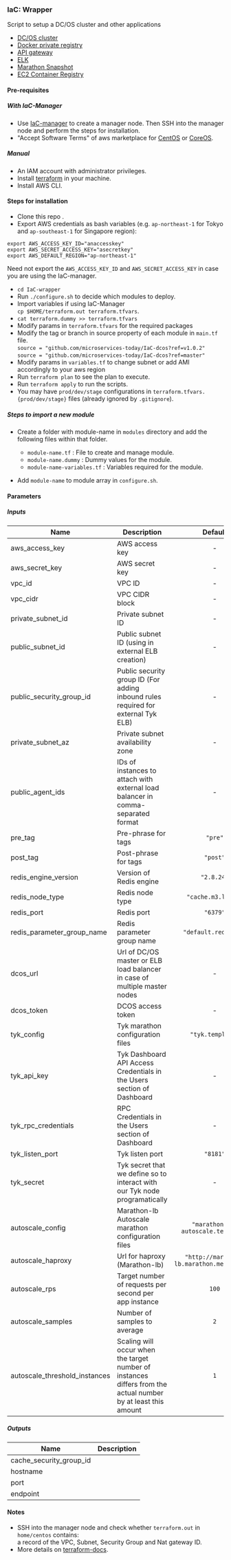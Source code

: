 ### IaC: Wrapper
Script to setup a DC/OS cluster and other applications
 - [DC/OS cluster](https://github.com/microservices-today/IaC-dcos)
 - [Docker private registry](https://github.com/microservices-today/IaC-dcos-docker-registry)
 - [API gateway](https://github.com/microservices-today/IaC-api-gateway)
 - [ELK](https://github.com/microservices-today/IaC-elk)
 - [Marathon Snapshot](https://github.com/microservices-today/IaC-marathon-snapshots)
 - [EC2 Container Registry](https://github.com/microservices-today/IaC-ecr)
 
#### Pre-requisites
##### With IaC-Manager
- Use [IaC-manager](https://github.com/microservices-today/IaC-manager) to create a manager node. Then SSH into the manager node and perform the steps for installation.
- "Accept Software Terms" of aws marketplace for [CentOS](https://aws.amazon.com/marketplace/search/results?searchTerms=centos&page=1&ref_=nav_search_box) or [CoreOS](https://aws.amazon.com/marketplace/search/results?searchTerms=coreos&page=1&ref_=nav_search_box).

##### Manual
- An IAM account with administrator privileges.
- Install [terraform](https://www.terraform.io/intro/getting-started/install.html) in your machine.
- Install AWS CLI.

#### Steps for installation
- Clone this repo .
- Export AWS credentials as bash variables (e.g. `ap-northeast-1` for Tokyo and `ap-southeast-1` for Singapore region):
```
export AWS_ACCESS_KEY_ID="anaccesskey" 
export AWS_SECRET_ACCESS_KEY="asecretkey"
export AWS_DEFAULT_REGION="ap-northeast-1"
```  
Need not export the `AWS_ACCESS_KEY_ID` and `AWS_SECRET_ACCESS_KEY` in case you are using the IaC-manager. 
- `cd IaC-wrapper`
- Run `./configure.sh` to decide which modules to deploy. 
- Import variables if using IaC-Manager  
`cp $HOME/terraform.out terraform.tfvars`. 
- `cat terraform.dummy >> terraform.tfvars`
- Modify params in `terraform.tfvars` for the required packages
- Modify the tag or branch in source property of each module in `main.tf` file.   
`source = "github.com/microservices-today/IaC-dcos?ref=v1.0.2"` 
`source = "github.com/microservices-today/IaC-dcos?ref=master"` 
- Modify params in `variables.tf` to change subnet or add AMI accordingly to your aws region
- Run `terraform plan` to see the plan to execute.
- Run `terraform apply` to run the scripts.
- You may have `prod/dev/stage` configurations in
`terraform.tfvars.{prod/dev/stage}` files (already ignored by `.gitignore`).

##### Steps to import a new module
- Create a folder with module-name in `modules` directory and add the following files within that folder.
  - `module-name.tf`             : File to create and manage module.
  - `module-name.dummy`          : Dummy values for the module.
  - `module-name-variables.tf`   : Variables required for the module.

- Add `module-name` to module array in `configure.sh`.

#### Parameters

##### Inputs

| Name | Description | Default | Required |
|------|-------------|:-----:|:-----:|
| aws_access_key | AWS access key | - | yes |
| aws_secret_key | AWS secret key | - | yes |
| vpc_id | VPC ID | - | yes |
| vpc_cidr | VPC CIDR block | - | yes |
| private_subnet_id | Private subnet ID | - | yes |
| public_subnet_id | Public subnet ID (using in external ELB creation) | - | yes |
| public_security_group_id | Public security group ID (For adding inbound rules required for external Tyk ELB) | - | yes |
| private_subnet_az | Private subnet availability zone | - | yes |
| public_agent_ids | IDs of instances to attach with external load balancer in comma-separated format | - | yes |
| pre_tag | Pre-phrase for tags | `"pre"` | no |
| post_tag | Post-phrase for tags | `"post"` | no |
| redis_engine_version | Version of Redis engine | `"2.8.24"` | no |
| redis_node_type | Redis node type | `"cache.m3.large"` | no |
| redis_port | Redis port | `"6379"` | no |
| redis_parameter_group_name | Redis parameter group name | `"default.redis2.8"` | no |
| dcos_url | Url of DC/OS master or ELB load balancer in case of multiple master nodes | - | yes |
| dcos_token | DCOS access token | - | yes |
| tyk_config | Tyk marathon configuration files | `"tyk.template"` | no |
| tyk_api_key | Tyk Dashboard API Access Credentials in the Users section of Dashboard | - | yes |
| tyk_rpc_credentials | RPC Credentials in the Users section of Dashboard | - | yes |
| tyk_listen_port | Tyk listen port | `"8181"` | no |
| tyk_secret | Tyk secret that we define so to interact with our Tyk node programatically | - | yes |
| autoscale_config | Marathon-lb Autoscale marathon configuration files | `"marathon-lb-autoscale.template"` | no |
| autoscale_haproxy | Url for haproxy (Marathon-lb) | `"http://marathon-lb.marathon.mesos:9090"` | no |
| autoscale_rps | Target number of requests per second per app instance  | `100` | no |
| autoscale_samples | Number of samples to average | `2` | no |
| autoscale_threshold_instances | Scaling will occur when the target number of instances differs from the actual number by at least this amount | `1` | no |

##### Outputs

| Name | Description |
|------|-------------|
| cache_security_group_id |  |
| hostname |  |
| port |  |
| endpoint |  |

#### Notes
- SSH into the manager node and check whether `terraform.out` in `home/centos` contains:    
a record of the VPC, Subnet, Security Group and Nat gateway ID.
- More details on [terraform-docs](https://github.com/segmentio/terraform-docs).
